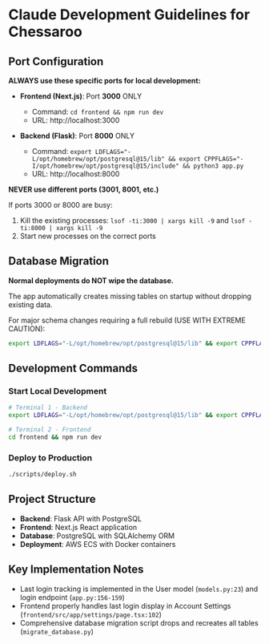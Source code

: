 # Claude Development Guidelines for Chessaroo

## Port Configuration

**ALWAYS use these specific ports for local development:**

- **Frontend (Next.js)**: Port **3000** ONLY
  - Command: `cd frontend && npm run dev`
  - URL: http://localhost:3000

- **Backend (Flask)**: Port **8000** ONLY
  - Command: `export LDFLAGS="-L/opt/homebrew/opt/postgresql@15/lib" && export CPPFLAGS="-I/opt/homebrew/opt/postgresql@15/include" && python3 app.py`
  - URL: http://localhost:8000

**NEVER use different ports (3001, 8001, etc.)**

If ports 3000 or 8000 are busy:
1. Kill the existing processes: `lsof -ti:3000 | xargs kill -9` and `lsof -ti:8000 | xargs kill -9`
2. Start new processes on the correct ports

## Database Migration

**Normal deployments do NOT wipe the database.**

The app automatically creates missing tables on startup without dropping existing data.

For major schema changes requiring a full rebuild (USE WITH EXTREME CAUTION):
```bash
export LDFLAGS="-L/opt/homebrew/opt/postgresql@15/lib" && export CPPFLAGS="-I/opt/homebrew/opt/postgresql@15/include" && python3 migrate_database.py
```

## Development Commands

### Start Local Development
```bash
# Terminal 1 - Backend
export LDFLAGS="-L/opt/homebrew/opt/postgresql@15/lib" && export CPPFLAGS="-I/opt/homebrew/opt/postgresql@15/include" && python3 app.py

# Terminal 2 - Frontend
cd frontend && npm run dev
```

### Deploy to Production
```bash
./scripts/deploy.sh
```

## Project Structure

- **Backend**: Flask API with PostgreSQL
- **Frontend**: Next.js React application
- **Database**: PostgreSQL with SQLAlchemy ORM
- **Deployment**: AWS ECS with Docker containers

## Key Implementation Notes

- Last login tracking is implemented in the User model (`models.py:23`) and login endpoint (`app.py:156-159`)
- Frontend properly handles last login display in Account Settings (`frontend/src/app/settings/page.tsx:102`)
- Comprehensive database migration script drops and recreates all tables (`migrate_database.py`)